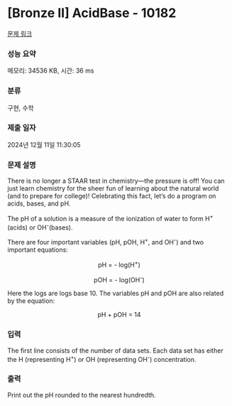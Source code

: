 # [Bronze II] AcidBase - 10182 

[문제 링크](https://www.acmicpc.net/problem/10182) 

### 성능 요약

메모리: 34536 KB, 시간: 36 ms

### 분류

구현, 수학

### 제출 일자

2024년 12월 11일 11:30:05

### 문제 설명

<p>There is no longer a STAAR test in chemistry—the pressure is off! You can just learn chemistry for the sheer fun of learning about the natural world (and to prepare for college)! Celebrating this fact, let’s do a program on acids, bases, and pH.</p>

<p>The pH of a solution is a measure of the ionization of water to form H<sup>+</sup>(acids) or OH<sup>-</sup>(bases).</p>

<p>There are four important variables (pH, pOH, H<sup>+</sup>, and OH<sup>-</sup>) and two important equations:</p>

<p style="text-align: center;">pH = - log(H<sup>+</sup>)</p>

<p style="text-align: center;">pOH = - log(OH<sup>-</sup>)</p>

<p>Here the logs are logs base 10. The variables pH and pOH are also related by the equation:</p>

<p style="text-align: center;">pH + pOH = 14</p>

### 입력 

 <p>The first line consists of the number of data sets. Each data set has either the H (representing H<sup>+</sup>) or OH (representing OH<sup>-</sup>) concentration.</p>

### 출력 

 <p>Print out the pH rounded to the nearest hundredth.</p>

